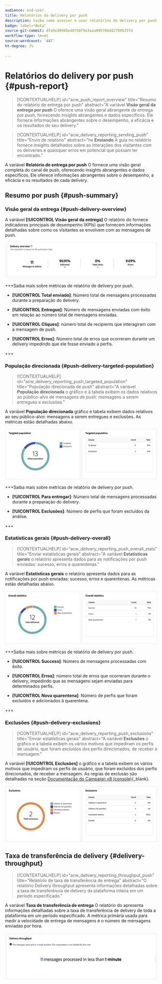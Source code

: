 ```yaml
---
audience: end-user
title: Relatórios do delivery por push
description: Saiba como acessar e usar relatórios do delivery por push
badge: label="Beta"
source-git-commit: dfa5e38945e40758f9e3aaa89576bdd2789525fd
workflow-type: tm+mt
source-wordcount: '487'
ht-degree: 3%

---
```


# Relatórios do delivery por push {#push-report}

>[!CONTEXTUALHELP]
>id="acw_push_report_overview"
>title="Resumo do relatório de entrega por push"
>abstract="A variável **Visão geral da entrega por push** O oferece uma visão geral abrangente da entrega por push, fornecendo insights abrangentes e dados específicos. Ele fornece informações abrangentes sobre o desempenho, a eficácia e os resultados do seu delivery."

>[!CONTEXTUALHELP]
>id="acw_delivery_reporting_sending_push"
>title="Envio de relatório"
>abstract="he **Enviando** A guia no relatório fornece insights detalhados sobre as interações dos visitantes com os deliveries e quaisquer erros em potencial que possam ter encontrado."

A variável **Relatório de entrega por push** O fornece uma visão geral completa do canal de push, oferecendo insights abrangentes e dados específicos. Ele oferece informações abrangentes sobre o desempenho, a eficácia e os resultados de cada delivery.

## Resumo por push {#push-summary}

### Visão geral da entrega {#push-delivery-overview}

A variável **[!UICONTROL Visão geral da entrega]** O relatório do fornece indicadores principais de desempenho (KPIs) que fornecem informações detalhadas sobre como os visitantes se envolvem com as mensagens de push.

![](assets/reporting_push_3.png)

+++Saiba mais sobre métricas de relatório de delivery por push.

* **[!UICONTROL Total enviado]**: Número total de mensagens processadas durante a preparação do delivery.

* **[!UICONTROL Entregue]**: Número de mensagens enviadas com êxito em relação ao número total de mensagens enviadas.

* **[!UICONTROL Cliques]**: número total de recipients que interagiram com a mensagem de push.

* **[!UICONTROL Erros]**: Número total de erros que ocorreram durante um delivery impedindo que ele fosse enviado a perfis.

+++

### População direcionada {#push-delivery-targeted-population}


>[!CONTEXTUALHELP]
>id="acw_delivery_reporting_push_targeted_population"
>title="População direcionada de push"
>abstract="A variável **População direcionada** o gráfico e a tabela exibem os dados relativos ao público-alvo de mensagens de push: mensagens a serem entregues e exclusões."

A variável **População direcionada** gráfico e tabela exibem dados relativos ao seu público-alvo: mensagens a serem entregues e exclusões. As métricas estão detalhadas abaixo.

![](assets/reporting_push_4.png)

+++Saiba mais sobre métricas de relatório de delivery por push.

* **[!UICONTROL Para entregar]**: Número total de mensagens processadas durante a preparação do delivery.

* **[!UICONTROL Exclusões]**: Número de perfis que foram excluídos da análise.

+++

### Estatísticas gerais {#push-delivery-overall}


>[!CONTEXTUALHELP]
>id="acw_delivery_reporting_push_overall_stats"
>title="Enviar estatísticas gerais"
>abstract="A variável **Estatísticas gerais** o relatório apresenta dados para as notificações por push enviadas: sucesso, erros e quarentenas."

A variável **Estatísticas gerais** o relatório apresenta dados para as notificações por push enviadas: sucesso, erros e quarentenas. As métricas estão detalhadas abaixo.

![](assets/reporting_push_5.png)

+++Saiba mais sobre métricas de relatório de delivery por push.

* **[!UICONTROL Success]**: Número de mensagens processadas com êxito.

* **[!UICONTROL Erros]**: número total de erros que ocorreram durante o delivery, impedindo que as mensagens sejam enviadas para determinados perfis.

* **[!UICONTROL Nova quarentena]**: Número de perfis que foram excluídos e adicionados à quarentena.

+++

### Exclusões {#push-delivery-exclusions}


>[!CONTEXTUALHELP]
>id="acw_delivery_reporting_push_exclusions"
>title="Enviar estatísticas gerais"
>abstract="A variável **Exclusões** o gráfico e a tabela exibem os vários motivos que impediram os perfis de usuário, que foram excluídos dos perfis direcionados, de receber a mensagem."

A variável **[!UICONTROL Exclusões]** o gráfico e a tabela exibem os vários motivos que impediram os perfis de usuário, que foram excluídos dos perfis direcionados, de receber a mensagem. As regras de exclusão são detalhadas na seção [Documentação do Campaign v8 (console)](https://experienceleague.adobe.com/docs/campaign/campaign-v8/send/failures/delivery-failures.html#push-error-types){_blank}.


![](assets/reporting_push_6.png)

## Taxa de transferência de delivery {#delivery-throughput}

>[!CONTEXTUALHELP]
>id="acw_delivery_reporting_throughput_push"
>title="Relatório de taxa de transferência de entrega"
>abstract="O relatório Delivery throughput apresenta informações detalhadas sobre a taxa de transferência de delivery da plataforma inteira em um período especificado."

A variável **Taxa de transferência de entrega** O relatório do apresenta informações detalhadas sobre a taxa de transferência de delivery de toda a plataforma em um período especificado. A métrica primária usada para medir a velocidade de entrega de mensagens é o número de mensagens enviadas por hora.

![](assets/reporting_push_2.png)
